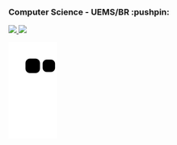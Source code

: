 <h3>Computer Science - UEMS/BR :pushpin:</h3>

 <div>
  <a href="https://github.com/GabrielaMarculino">
  <img height="180em" src="https://github-readme-stats.vercel.app/api?username=lolincoln&show_icons=true&theme=midnight-purple&include_all_commits=true&count_private=true"/>
  <img height="180em" src="https://github-readme-stats.vercel.app/api/top-langs/?username=lolincoln&layout=compact&langs_count=16&theme=midnight-purple"/>
<div>
 


  ![Snake animation](https://github.com/rafaballerini/rafaballerini/blob/output/github-contribution-grid-snake.svg)

